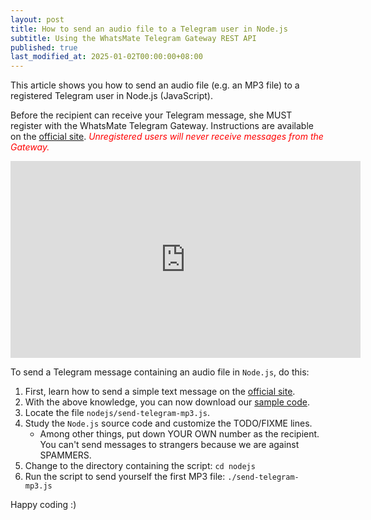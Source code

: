 ```yaml
---
layout: post
title: How to send an audio file to a Telegram user in Node.js
subtitle: Using the WhatsMate Telegram Gateway REST API
published: true
last_modified_at: 2025-01-02T00:00:00+08:00
---
```


This article shows you how to send an audio file (e.g. an MP3 file) to a registered Telegram user in Node.js (JavaScript).

Before the recipient can receive your Telegram message, she MUST register with the WhatsMate Telegram Gateway. Instructions are available on the [official site](https://www.whatsmate.net/telegram-gateway-api.html). <span style="color:red">*Unregistered users will never receive messages from the Gateway.*</span>


<iframe width="560" height="315" src="https://www.youtube.com/embed/mn0l4jXQVm8?rel=0&cc_load_policy=1" frameborder="0" allowfullscreen></iframe>


To send a Telegram message containing an audio file in `Node.js`, do this:

1. First, learn how to send a simple text message on the [official site](https://www.whatsmate.net/telegram-gateway-api.html). 
2. With the above knowledge, you can now download our [sample code](https://github.com/whatsmate/telegram-demos/archive/master.zip).
3. Locate the file `nodejs/send-telegram-mp3.js`.  <script src="https://gist.github.com/whatsmate/1cf83a16bd4da533a44bfb517902c677.js"></script>
4. Study the `Node.js` source code and customize the TODO/FIXME lines.
   * Among other things, put down YOUR OWN number as the recipient. You can't send messages to strangers because we are against SPAMMERS.
5. Change to the directory containing the script: `cd nodejs`
6. Run the script to send yourself the first MP3 file: `./send-telegram-mp3.js`


Happy coding :) 


<br>
<script async src="//pagead2.googlesyndication.com/pagead/js/adsbygoogle.js"></script>
<ins class="adsbygoogle"
     style="display:inline-block;width:728px;height:90px"
     data-ad-client="ca-pub-7383487179928477"
     data-ad-slot="6959057004"></ins>
<script>
(adsbygoogle = window.adsbygoogle || []).push({});
</script>
<br>

